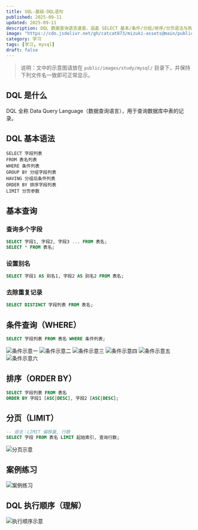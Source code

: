```yaml
---
title: SQL-基础-DQL语句
published: 2025-09-11
updated: 2025-09-11
description: DQL 数据查询语言速查，涵盖 SELECT 基本/条件/分组/排序/分页语法与执行顺序。
image: "https://cdn.jsdelivr.net/gh/catcat873/mizuki-assets@main/public/images/study/mysql/image-20250908150312124.png"
category: 学习
tags: [学习, mysql]
draft: false
---
```


> 说明：文中的示意图请放在 `public/images/study/mysql/` 目录下，并保持下列文件名一致即可正常显示。

## DQL 是什么

DQL 全称 Data Query Language（数据查询语言），用于查询数据库中表的记录。

## DQL 基本语法

```
SELECT 字段列表
FROM 表名列表
WHERE 条件列表
GROUP BY 分组字段列表
HAVING 分组后条件列表
ORDER BY 排序字段列表
LIMIT 分页参数
```

## 基本查询

### 查询多个字段

```sql
SELECT 字段1, 字段2, 字段3 ... FROM 表名;
SELECT * FROM 表名;
```

### 设置别名

```sql
SELECT 字段1 AS 别名1, 字段2 AS 别名2 FROM 表名;
```

### 去除重复记录

```sql
SELECT DISTINCT 字段列表 FROM 表名;
```

## 条件查询（WHERE）

```sql
SELECT 字段列表 FROM 表名 WHERE 条件列表;
```

![条件示意一](https://cdn.jsdelivr.net/gh/catcat873/mizuki-assets@main/public/images/study/mysql/image-20250908150312124.png)
![条件示意二](https://cdn.jsdelivr.net/gh/catcat873/mizuki-assets@main/public/images/study/mysql/image-20250909105245721.png)
![条件示意三](https://cdn.jsdelivr.net/gh/catcat873/mizuki-assets@main/public/images/study/mysql/image-20250909105447322.png)
![条件示意四](https://cdn.jsdelivr.net/gh/catcat873/mizuki-assets@main/public/images/study/mysql/image-20250909105415884.png)
![条件示意五](https://cdn.jsdelivr.net/gh/catcat873/mizuki-assets@main/public/images/study/mysql/image-20250909105738336.png)
![条件示意六](https://cdn.jsdelivr.net/gh/catcat873/mizuki-assets@main/public/images/study/mysql/image-20250909105809469.png)

## 排序（ORDER BY）

```sql
SELECT 字段列表 FROM 表名
ORDER BY 字段1 [ASC|DESC], 字段2 [ASC|DESC];
```

## 分页（LIMIT）

```sql
-- 语法：LIMIT 偏移量, 行数
SELECT 字段 FROM 表名 LIMIT 起始索引, 查询行数;
```

![分页示意](https://cdn.jsdelivr.net/gh/catcat873/mizuki-assets@main/public/images/study/mysql/image-20250910112628488.png)

## 案例练习

![案例练习](https://cdn.jsdelivr.net/gh/catcat873/mizuki-assets@main/public/images/study/mysql/image-20250911102611899.png)

## DQL 执行顺序（理解）

![执行顺序示意](https://cdn.jsdelivr.net/gh/catcat873/mizuki-assets@main/public/images/study/mysql/image-20250911102806779.png)


